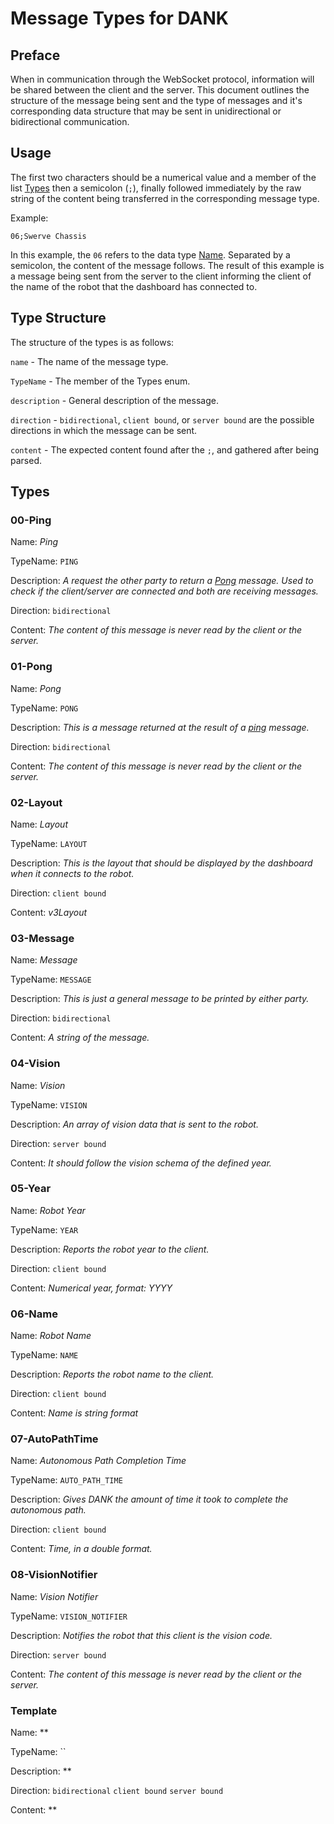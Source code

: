 # Message Types for DANK

## Preface
When in communication through the WebSocket protocol, information will be shared between the client and the server. This document outlines the structure of the message being sent and the type of messages and it's corresponding data structure that may be sent in unidirectional or bidirectional communication.

## Usage

The first two characters should be a numerical value and a member of the list [Types](#Types) then a semicolon (`;`), finally followed immediately by the raw string of the content being transferred in the corresponding message type.

Example:

`06;Swerve Chassis`

In this example, the `06` refers to the data type [Name](#06-Name). Separated by a semicolon, the content of the message follows. The result of this example is a message being sent from the server to the client informing the client of the name of the robot that the dashboard has connected to.

## Type Structure

The structure of the types is as follows:

`name` - The name of the message type.

`TypeName` - The member of the Types enum.

`description` - General description of the message.

`direction` - `bidirectional`, `client bound`, or `server bound` are the possible directions in which the message can be sent.

`content` - The expected content found after the `;`, and gathered after being parsed.

## Types

### 00-Ping

Name: *Ping*

TypeName: `PING`

Description: *A request the other party to return a [Pong](#01-Pong) message. Used to check if the client/server are connected and both are receiving messages.*

Direction: `bidirectional`

Content: *The content of this message is never read by the client or the server.*

### 01-Pong

Name: *Pong*

TypeName: `PONG`

Description: *This is a message returned at the result of a [ping](#00-Ping) message.*

Direction: `bidirectional`

Content: *The content of this message is never read by the client or the server.*

### 02-Layout

Name: *Layout*

TypeName: `LAYOUT`

Description: *This is the layout that should be displayed by the dashboard when it connects to the robot.*

Direction: `client bound`

Content: *v3Layout*

### 03-Message

Name: *Message*

TypeName: `MESSAGE`

Description: *This is just a general message to be printed by either party.*

Direction: `bidirectional`

Content: *A string of the message.*

### 04-Vision

Name: *Vision*

TypeName: `VISION`

Description: *An array of vision data that is sent to the robot.*

Direction: `server bound`

Content: *It should follow the vision schema of the defined year.*

### 05-Year

Name: *Robot Year*

TypeName: `YEAR`

Description: *Reports the robot year to the client.*

Direction: `client bound`

Content: *Numerical year, format: YYYY*

### 06-Name

Name: *Robot Name*

TypeName: `NAME`

Description: *Reports the robot name to the client.*

Direction: `client bound`

Content: *Name is string format*

### 07-AutoPathTime

Name: *Autonomous Path Completion Time*

TypeName: `AUTO_PATH_TIME`

Description: *Gives DANK the amount of time it took to complete the autonomous path.*

Direction: `client bound`

Content: *Time, in a double format.*

### 08-VisionNotifier

Name: *Vision Notifier*

TypeName: `VISION_NOTIFIER`

Description: *Notifies the robot that this client is the vision code.*

Direction: `server bound`

Content: *The content of this message is never read by the client or the server.*

### Template

Name: **

TypeName: ``

Description: **

Direction: `bidirectional` `client bound` `server bound`

Content: **